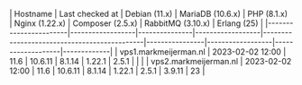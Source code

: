 | Hostname              | Last checked at  | Debian (11.x) | MariaDB (10.6.x) | PHP (8.1.x)                                 
| Nginx (1.22.x) | Composer (2.5.x) | RabbitMQ (3.10.x) | Erlang (25) |
|-----------------------|------------------|---------------|------------------|---------------------------------------------|----------------|------------------|-------------------|-------------|
| vps1.markmeijerman.nl | 2023-02-02 12:00 | 11.6 | 10.6.11 | 8.1.14 | 1.22.1 | 2.5.1 |  |  |
| vps2.markmeijerman.nl | 2023-02-02 12:00 | 11.6 | 10.6.11 | 8.1.14 | 1.22.1 | 2.5.1 | 3.9.11 | 23 |
